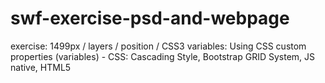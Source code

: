 # swf-exercise-psd-and-webpage
exercise: 1499px / layers / position / CSS3 variables: Using CSS custom properties (variables) - CSS: Cascading Style, Bootstrap GRID System, JS native, HTML5
